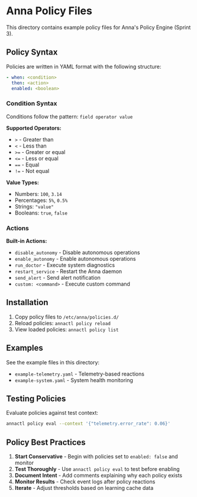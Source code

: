 # Anna Policy Files

This directory contains example policy files for Anna's Policy Engine (Sprint 3).

## Policy Syntax

Policies are written in YAML format with the following structure:

```yaml
- when: <condition>
  then: <action>
  enabled: <boolean>
```

### Condition Syntax

Conditions follow the pattern: `field operator value`

**Supported Operators:**
- `>` - Greater than
- `<` - Less than
- `>=` - Greater or equal
- `<=` - Less or equal
- `==` - Equal
- `!=` - Not equal

**Value Types:**
- Numbers: `100`, `3.14`
- Percentages: `5%`, `0.5%`
- Strings: `"value"`
- Booleans: `true`, `false`

### Actions

**Built-in Actions:**
- `disable_autonomy` - Disable autonomous operations
- `enable_autonomy` - Enable autonomous operations
- `run_doctor` - Execute system diagnostics
- `restart_service` - Restart the Anna daemon
- `send_alert` - Send alert notification
- `custom: <command>` - Execute custom command

## Installation

1. Copy policy files to `/etc/anna/policies.d/`
2. Reload policies: `annactl policy reload`
3. View loaded policies: `annactl policy list`

## Examples

See the example files in this directory:
- `example-telemetry.yaml` - Telemetry-based reactions
- `example-system.yaml` - System health monitoring

## Testing Policies

Evaluate policies against test context:

```bash
annactl policy eval --context '{"telemetry.error_rate": 0.06}'
```

## Policy Best Practices

1. **Start Conservative** - Begin with policies set to `enabled: false` and monitor
2. **Test Thoroughly** - Use `annactl policy eval` to test before enabling
3. **Document Intent** - Add comments explaining why each policy exists
4. **Monitor Results** - Check event logs after policy reactions
5. **Iterate** - Adjust thresholds based on learning cache data
